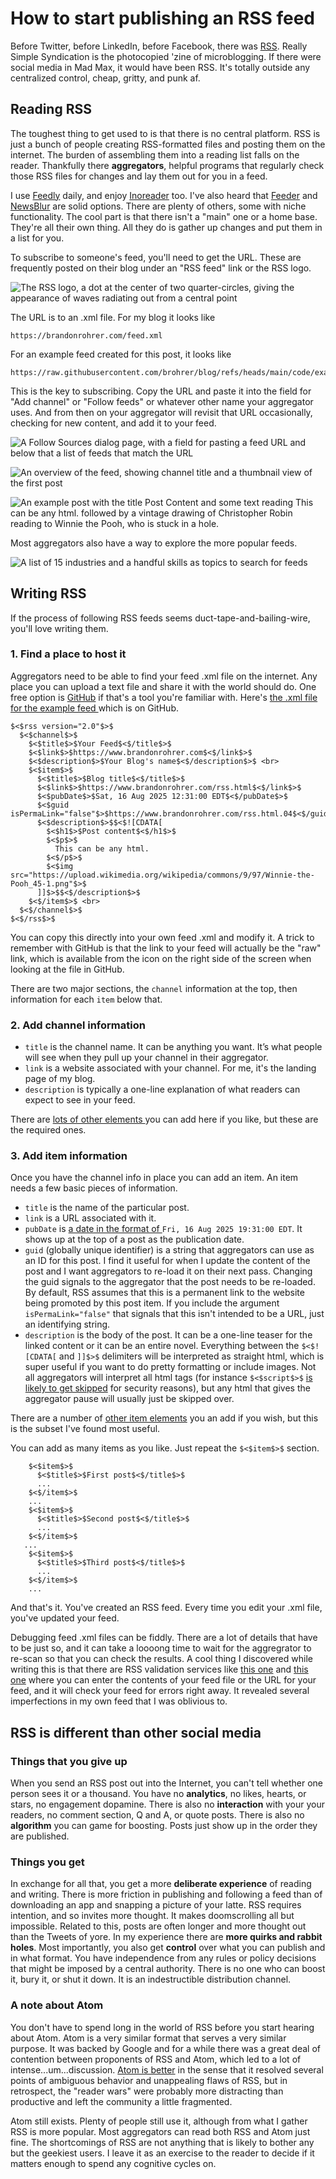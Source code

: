 # How to start publishing an RSS feed

Before Twitter, before LinkedIn, before Facebook, there was
[RSS](https://en.wikipedia.org/wiki/RSS).
Really Simple Syndication is the photocopied 'zine of microblogging.
If there were social media in Mad Max, it would have been RSS. It's
totally outside any centralized control, cheap, gritty, and punk af. 

## Reading RSS

The toughest thing to get used to is that there is no central platform.
RSS is just a bunch of people creating RSS-formatted files and posting them
on the internet. The burden of assembling them into a reading list falls
on the reader. Thankfully there **aggregators**, helpful programs that regularly
check those RSS files for changes and lay them out for you in a feed.

I use [Feedly](https://feedly.com) daily, and enjoy
[Inoreader](https://www.inoreader.com) too. I've also heard that 
[Feeder](https://feeder.co) and 
[NewsBlur](https://newsblur.com) are solid options. There are plenty
of others, some with niche functionality. The cool part is that there isn't
a "main" one or a home base. They're all their own thing. All they do
is gather up changes and put them in a list for you.

To subscribe to someone's feed, you'll need to get the URL. These are
frequently posted on their blog under an "RSS feed" link or the
RSS logo.

![The RSS logo, a dot at the center of two quarter-circles, 
giving the appearance of waves radiating out from a central point
](https://upload.wikimedia.org/wikipedia/en/4/43/Feed-icon.svg)

The URL is to an .xml file. For my blog it looks like

```
https://brandonrohrer.com/feed.xml
```

For an example feed created for this post, it looks like

```
https://raw.githubusercontent.com/brohrer/blog/refs/heads/main/code/example_feed.xml
```

This is the key to subscribing. Copy the URL and paste it into the
field for 
"Add channel" or "Follow feeds" or whatever other name your aggregator uses.
And from then on your aggregator will revisit that URL occasionally,
checking for new content, and add it to your feed.

![A Follow Sources dialog page, with a field for pasting a feed URL
and below that a list of feeds that match the URL
](https://raw.githubusercontent.com/brohrer/blog_images/refs/heads/main/rss/follow_sources.png "A Follow Sources dialog from Feedly")

![An overview of the feed, showing channel title and a thumbnail
view of the first post
](https://raw.githubusercontent.com/brohrer/blog_images/refs/heads/main/rss/feed_overview.png "A channel overview on Feedly")

![An example post with the title Post Content and some text reading 
This can be any html.
followed by a vintage drawing of Christopher Robin reading to 
Winnie the Pooh, who is stuck in a hole.
](https://raw.githubusercontent.com/brohrer/blog_images/refs/heads/main/rss/example_post.png "An example post, viewed on Feedly")

Most aggregators also have a way to explore the more popular feeds.

![A list of 15 industries and a handful skills as topics to search for feeds
](https://raw.githubusercontent.com/brohrer/blog_images/refs/heads/main/rss/feed_topics.png "Some popular feed topics, offered on Feedly")

## Writing RSS

If the process of following RSS feeds seems duct-tape-and-bailing-wire,
you'll love writing them.

### 1. Find a place to host it

Aggregators need to be able to find your feed .xml file on the internet.
Any place you can upload a text file and share it with the world should do.
One free option is [GitHub](https://www.github.com) if that's a tool
you're familiar with. Here's 
[the .xml file for the example feed
](https://github.com/brohrer/blog/blob/main/code/example_feed.xml)
which is on GitHub.

```
$<$rss version="2.0"$>$
  $<$channel$>$
    $<$title$>$Your Feed$<$/title$>$
    $<$link$>$https://www.brandonrohrer.com$<$/link$>$
    $<$description$>$Your Blog's name$<$/description$>$ <br>
    $<$item$>$
      $<$title$>$Blog title$<$/title$>$
      $<$link$>$https://www.brandonrohrer.com/rss.html$<$/link$>$
      $<$pubDate$>$Sat, 16 Aug 2025 12:31:00 EDT$<$/pubDate$>$
      $<$guid isPermaLink="false"$>$https://www.brandonrohrer.com/rss.html.04$<$/guid$>$
      $<$description$>$$<$![CDATA[
        $<$h1$>$Post content$<$/h1$>$
        $<$p$>$
          This can be any html.
        $<$/p$>$
        $<$img src="https://upload.wikimedia.org/wikipedia/commons/9/97/Winnie-the-Pooh_45-1.png"$>$
      ]]$>$$<$/description$>$
    $<$/item$>$ <br>
  $<$/channel$>$
$<$/rss$>$
```

You can copy this directly into your own feed .xml and modify it. 
A trick to remember with GitHub is that the link to your feed will actually
be the "raw" link, which is available from the icon on the right side
of the screen when looking at the file in GitHub.

There are two major sections, the `channel` information at the top,
then information for each `item` below that.

### 2. Add channel information

- `title` is the channel name. It can be anything you want. It’s what
people will see when they pull up your channel in their aggregator.
- `link` is a website associated with your channel. For me, it's the
landing page of my blog.
- `description` is typically a one-line explanation of what readers can
expect to see in your feed.

There are [lots of other elements
](https://www.rssboard.org/rss-specification#optionalChannelElements)
you can add here if you like, but these are the required ones.

### 3. Add item information

Once you have the channel info in place you can add an item.
An item needs a few basic pieces of information.

- `title` is the name of the particular post. 
- `link` is a URL associated with it.
- `pubDate` is [a date in the format of
](https://whitep4nth3r.com/blog/how-to-format-dates-for-rss-feeds-rfc-822/#valid-rfc-822-date-format)
`Fri, 16 Aug 2025 19:31:00 EDT`. It shows up at the top of a post as
the publication date.
- `guid` (globally unique identifier) is a string that aggregators can use
as an ID for this post. I find it useful for when I update the content
of the post and I want aggregators to re-load it on their next pass.
Changing the guid signals to the aggregator that the post needs to be
re-loaded. By default, RSS assumes that this is a permanent link to the
website being promoted by this post item. If you include the argument
`isPermaLink="false"` that signals that this isn't intended to be a URL, just
an identifying string.
- `description` is the body of the post. It can be a one-line teaser
for the linked content or it can be an entire novel. Everything
between the `$<$![CDATA[` and `]]$>$` delimiters will be interpreted as straight
html, which is super useful if you want to do pretty formatting or
include images. Not all aggregators will interpret all html tags
(for instance `$<$script$>$`
[is likely to get skipped](https://validator.w3.org/feed/docs/warning/SecurityRisk.html)
for security reasons),
but any html that gives the aggregator pause will usually just be skipped over.

There are a number of
[other item elements](https://www.rssboard.org/rss-specification#hrelementsOfLtitemgt)
you an add if you wish, but this is the subset I've found most useful.

You can add as many items as you like. Just repeat the `$<$item$>$` section.

```...
    $<$item$>$
      $<$title$>$First post$<$/title$>$
      ...
    $<$/item$>$
    ...
    $<$item$>$
      $<$title$>$Second post$<$/title$>$
      ...
    $<$/item$>$
   ...
    $<$item$>$
      $<$title$>$Third post$<$/title$>$
      ...
    $<$/item$>$
    ...
```

And that's it. You've created an RSS feed. Every time you edit your .xml
file, you've updated your feed.

Debugging feed .xml files can be fiddly. There are a lot of details that
have to be just so, and it can take a loooong time to
wait for the aggregrator to re-scan so that you can check the results.
A cool thing I discovered while writing this is that there are RSS
validation services like 
[this one](https://validator.w3.org/feed/) and
[this one](https://www.rssboard.org/rss-validator/check.cgi)
where you can
enter the contents of your feed file or the URL for your feed,
and it will check your feed for errors
right away. It revealed several imperfections in my own feed that I 
was oblivious to.

## RSS is different than other social media

### Things that you give up

When you send an RSS post out into the Internet, you can't tell whether one
person sees it or a thousand. You have no **analytics**, no likes, hearts,
or stars, no engagement dopamine. There is also no **interaction** with your
your readers, no comment section, Q and A, or quote posts.
There is also no **algorithm** you can game for boosting. Posts
just show up in the order they are published.

### Things you get

In exchange for all that, you get a more **deliberate experience** of reading and writing.
There is more friction in publishing and following a feed than of downloading
an app and snapping a picture of your latte.
RSS requires intention, and so invites more thought.
It makes doomscrolling all but impossible.
Related to this, posts are often longer and more thought out than
the Tweets of yore. In my experience there are
**more quirks and rabbit holes**.
Most importantly, you also get **control** over what you can publish and
in what format.  You have independence from any rules or policy decisions
that might be imposed by a central authority.
There is no one who can boost it, bury it, or shut it down.
It is an indestructible distribution channel.

### A note about Atom

You don't have to spend long in the world of RSS before you start hearing about
Atom. Atom is a very similar format that serves a very similar purpose.
It was backed by Google and for a while there was a great deal of contention
between proponents of RSS and Atom, which led to a lot of intense...um...discussion. 
[Atom is better](https://danielmiessler.com/blog/atom-rss-why-we-should-just-call-them-feeds-instead-of-rss-feeds)
in the sense that it resolved several points of ambiguous behavior and
unappealing flaws of RSS, but in retrospect, the "reader wars" were probably
more distracting than productive and left the community a little fragmented.

Atom still exists. Plenty of people still use it, although from what
I gather RSS is more popular. Most aggregators can read both RSS and Atom just fine.
The shortcomings of RSS are not anything that is likely to bother any but
the geekiest users. I leave it as an exercise to the reader to decide if it
matters enough to spend any cognitive cycles on.
